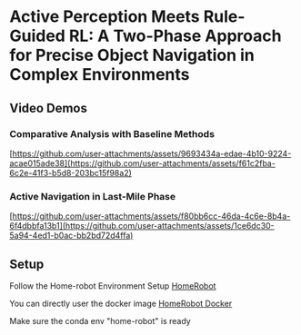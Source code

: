 # Active Perception Meets Rule-Guided RL: A Two-Phase Approach for Precise Object Navigation in Complex Environments

## Video Demos

### Comparative Analysis with Baseline Methods
[https://github.com/user-attachments/assets/9693434a-edae-4b10-9224-acae015ade38](https://github.com/user-attachments/assets/f61c2fba-6c2e-41f3-b5d8-203bc15f98a2)

### Active Navigation in Last-Mile Phase
[https://github.com/user-attachments/assets/f80bb6cc-46da-4c6e-8b4a-6f4dbbfa13b1](https://github.com/user-attachments/assets/1ce6dc30-5a94-4ed1-b0ac-bb2bd72d4ffa)


## Setup

Follow the Home-robot Environment Setup [HomeRobot](https://github.com/facebookresearch/home-robot/blob/home-robot-ovmm-challenge-2024/docs/challenge.md)

You can directly user the docker image [HomeRobot Docker](https://hub.docker.com/r/fairembodied/habitat-challenge/tags)

Make sure the conda env "home-robot" is ready




